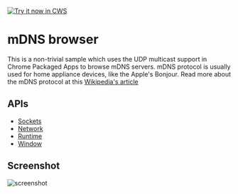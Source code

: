 <a target="_blank" href="https://chrome.google.com/webstore/detail/kipighjpklofchgbdgclfaoccdlghidp">![Try it now in CWS](https://raw.github.com/GoogleChrome/chrome-app-samples/master/tryitnowbutton.png "Click here to install this sample from the Chrome Web Store")</a>


# mDNS browser

This is a non-trivial sample which uses the UDP multicast support in Chrome Packaged Apps to browse mDNS servers. mDNS protocol is usually used for home appliance devices, like the Apple's Bonjour. Read more about the mDNS protocol at this [Wikipedia's article](http://en.wikipedia.org/wiki/Multicast_DNS)


## APIs

* [Sockets](https://developer.chrome.com/apps/sockets_udp)
* [Network](https://developer.chrome.com/apps/system_network)
* [Runtime](http://developer.chrome.com/apps/app_runtime)
* [Window](http://developer.chrome.com/apps/app_window)

     
## Screenshot
![screenshot](https://raw.github.com/GoogleChrome/chrome-app-samples/master/mdns-browser/assets/screenshot_1280_800.png)

